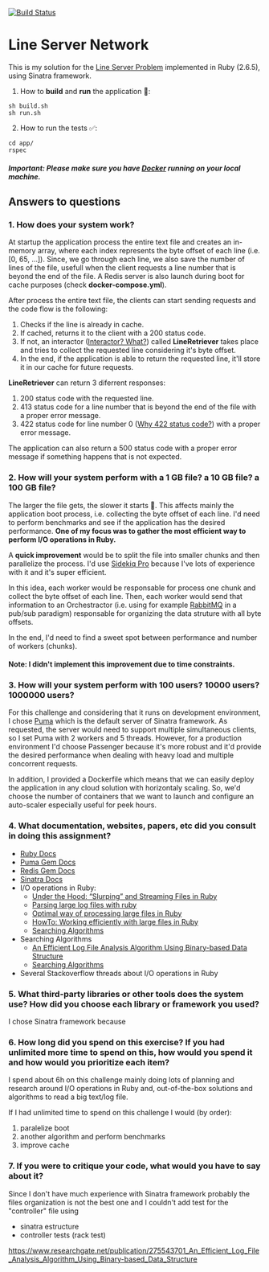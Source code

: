 [![Build Status](https://travis-ci.com/BernardoMG/line-server-network.svg?branch=master)](https://travis-ci.com/BernardoMG/line-server-network)

# Line Server Network

This is my solution for the [Line Server Problem](https://salsify.github.io/line-server.html) implemented in Ruby (2.6.5), using Sinatra framework.

1. How to **build** and **run** the application 🚀:

```shell
sh build.sh
sh run.sh
```

2. How to run the tests ✅:

```shell
cd app/
rspec
```

##### Important: Please make sure you have [Docker](https://docs.docker.com/docker-for-mac/install/) running on your local machine.

## Answers to questions

### 1. How does your system work?
At startup the application process the entire text file and creates an in-memory array, where each index represents the byte offset of each line (i.e. [0, 65, ...]). Since, we go through each line, we also save the number of lines of the file, usefull when the client requests a line number that is beyond the end of the file. A Redis server is also launch during boot for cache purposes (check **docker-compose.yml**).

After process the entire text file, the clients can start sending requests and the code flow is the following:

1. Checks if the line is already in cache. 
2. If cached, returns it to the client with a 200 status code.
3. If not, an interactor ([Interactor? What?](https://goiabada.blog/interactors-in-ruby-easy-as-cake-simple-as-pie-33f66de2eb78)) called **LineRetriever** takes place and tries to collect the requested line considering it's byte offset.
4. In the end, if the application is able to return the requested line, it'll store it in our cache for future requests.

**LineRetriever** can return 3 diferrent responses:

1. 200 status code with the requested line.
2. 413 status code for a line number that is beyond the end of the file with a proper error message.
3. 422 status code for line number 0 ([Why 422 status code?](https://www.bennadel.com/blog/2434-http-status-codes-for-invalid-data-400-vs-422.htm)) with a proper error message.

The application can also return a 500 status code with a proper error message if something happens that is not expected.

### 2. How will your system perform with a 1 GB file? a 10 GB file? a 100 GB file?
The larger the file gets, the slower it starts 🚨. This affects mainly the application boot process, i.e. collecting the byte offset of each line. I'd need to perform benchmarks and see if the application has the desired performance. **One of my focus was to gather the most efficient way to perform I/O operations in Ruby.**

A **quick improvement** would be to split the file into smaller chunks and then parallelize the process. I'd use [Sidekiq Pro](https://github.com/mperham/sidekiq) because I've lots of experience with it and it's super efficient.

In this idea, each worker would be responsable for process one chunk and collect the byte offset of each line. Then, each worker would send that information to an Orchestractor (i.e. using for example [RabbitMQ](https://www.rabbitmq.com/) in a pub/sub paradigm) responsable for organizing the data struture with all byte offsets.

In the end, I'd need to find a sweet spot between performance and number of workers (chunks).

#### Note: I didn't implement this improvement due to time constraints.

### 3. How will your system perform with 100 users? 10000 users? 1000000 users?
For this challenge and considering that it runs on development environment, I chose [Puma](https://github.com/puma/puma) which is the default server of Sinatra framework. As requested, the server would need to support multiple simultaneous clients, so I set Puma with 2 workers and 5 threads. However, for a production environment I'd choose Passenger because it's more robust and it'd provide the desired performance when dealing with heavy load and multiple concorrent requests.

In addition, I provided a Dockerfile which means that we can easily deploy the application in any cloud solution with horizontaly scaling. So, we'd choose the number of containers that we want to launch and configure an auto-scaler especially useful for peek hours. 


### 4. What documentation, websites, papers, etc did you consult in doing this assignment?
- [Ruby Docs](https://ruby-doc.org/core-2.6.5/)
- [Puma Gem Docs](https://github.com/puma/puma)
- [Redis Gem Docs](https://github.com/redis/redis-rb)
- [Sinatra Docs](http://sinatrarb.com/)
- I/O operations in Ruby:
  - [Under the Hood: “Slurping” and Streaming Files in Ruby](https://blog.appsignal.com/2018/07/10/ruby-magic-slurping-and-streaming-files.html)
  - [Parsing large log files with ruby](http://smyck.net/2011/02/12/parsing-large-logfiles-with-ruby/)
  - [Optimal way of processing large files in Ruby](https://felipeelias.github.io/ruby/2017/01/02/fast-file-processing-ruby.html)
  - [HowTo: Working efficiently with large files in Ruby](https://tjay.dev/howto-working-efficiently-with-large-files-in-ruby/)
  - [Searching Algorithms](https://www.geeksforgeeks.org/searching-algorithms/)
- Searching Algorithms
  - [An Efficient Log File Analysis Algorithm Using Binary-based Data Structure](https://www.researchgate.net/publication/275543701_An_Efficient_Log_File_Analysis_Algorithm_Using_Binary-based_Data_Structure)
  - [Searching Algorithms](https://www.geeksforgeeks.org/searching-algorithms/)
- Several Stackoverflow threads about I/O operations in Ruby


### 5. What third-party libraries or other tools does the system use? How did you choose each library or framework you used?
I chose Sinatra framework because 

### 6. How long did you spend on this exercise? If you had unlimited more time to spend on this, how would you spend it and how would you prioritize each item?
I spend about 6h on this challenge mainly doing lots of planning and research around I/O operations in Ruby and, out-of-the-box solutions and algorithms to read a big text/log file.

If I had unlimited time to spend on this challenge I would (by order):

1. paralelize boot
2. another algorithm and perform benchmarks
3. improve cache

### 7. If you were to critique your code, what would you have to say about it?
Since I don't have much experience with Sinatra framework probably the files organization is not the best one and I couldn't add test for the "controller" file using 

- sinatra estructure
- controller tests (rack test)

https://www.researchgate.net/publication/275543701_An_Efficient_Log_File_Analysis_Algorithm_Using_Binary-based_Data_Structure
